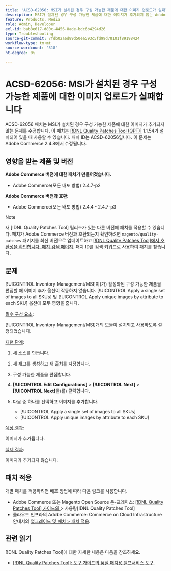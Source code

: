 ```yaml
---
title: 'ACSD-62056: MSI가 설치된 경우 구성 가능한 제품에 대한 이미지 업로드가 실패합니다'
description: MSI가 설치된 경우 구성 가능한 제품에 대한 이미지가 추가되지 않는 Adobe Commerce 문제를 해결하려면 ACSD-62056 패치를 적용합니다.
feature: Products, Media
role: Admin, Developer
exl-id: bab8e617-d80c-4456-8ade-bdc6b4294d26
type: Troubleshooting
source-git-commit: 7fdb02a6d89d50ea593c5fd99d78101f89198424
workflow-type: tm+mt
source-wordcount: '318'
ht-degree: 0%

---
```


# ACSD-62056: MSI가 설치된 경우 구성 가능한 제품에 대한 이미지 업로드가 실패합니다

ACSD-62056 패치는 MSI가 설치된 경우 구성 가능한 제품에 대한 이미지가 추가되지 않는 문제를 수정합니다. 이 패치는 [[!DNL Quality Patches Tool (QPT)]](/help/tools/quality-patches-tool/quality-patches-tool-to-self-serve-quality-patches.md) 1.1.54가 설치되어 있을 때 사용할 수 있습니다. 패치 ID는 ACSD-62056입니다. 이 문제는 Adobe Commerce 2.4.8에서 수정됩니다.

## 영향을 받는 제품 및 버전

**Adobe Commerce 버전에 대한 패치가 만들어졌습니다.**

* Adobe Commerce(모든 배포 방법) 2.4.7-p2

**Adobe Commerce 버전과 호환:**

* Adobe Commerce(모든 배포 방법) 2.4.4 - 2.4.7-p3

>[!NOTE]
>
>새 [!DNL Quality Patches Tool] 릴리스가 있는 다른 버전에 패치를 적용할 수 있습니다. 패치가 Adobe Commerce 버전과 호환되는지 확인하려면 `magento/quality-patches` 패키지를 최신 버전으로 업데이트하고 [[!DNL Quality Patches Tool]에서 호환성을 확인합니다. 패치 검색 페이지](https://experienceleague.adobe.com/tools/commerce-quality-patches/index.html?lang=ko). 패치 ID를 검색 키워드로 사용하여 패치를 찾습니다.

## 문제

[!UICONTROL Inventory Management/MSI]이(가) 활성화된 구성 가능한 제품을 편집할 때 이미지 추가 옵션이 작동하지 않습니다. [!UICONTROL Apply a single set of images to all SKUs] 및 [!UICONTROL Apply unique images by attribute to each SKU] 옵션에 모두 영향을 줍니다.

<u>필수 구성 요소</u>:

[!UICONTROL Inventory Management/MSI]개의 모듈이 설치되고 사용하도록 설정되었습니다.

<u>재현 단계</u>:

1. 새 소스를 만듭니다.
1. 새 재고를 생성하고 새 출처를 지정합니다.
1. 구성 가능한 제품을 편집합니다.
1. **[!UICONTROL Edit Configurations]** > **[!UICONTROL Next]** > **[!UICONTROL Next]**&#x200B;을(를) 클릭합니다.
1. 다음 중 하나를 선택하고 이미지를 추가합니다.

   * [!UICONTROL Apply a single set of images to all SKUs]
   * [!UICONTROL Apply unique images by attribute to each SKU]

<u>예상 결과</u>:

이미지가 추가됩니다.

<u>실제 결과</u>:

이미지가 추가되지 않습니다.

## 패치 적용

개별 패치를 적용하려면 배포 방법에 따라 다음 링크를 사용합니다.

* Adobe Commerce 또는 Magento Open Source 온-프레미스: [[!DNL Quality Patches Tool]  가이드의 ](/help/tools/quality-patches-tool/usage.md)> 사용량[!DNL Quality Patches Tool]
* 클라우드 인프라의 Adobe Commerce: Commerce on Cloud Infrastructure 안내서의 [업그레이드 및 패치 > 패치 적용](https://experienceleague.adobe.com/docs/commerce-cloud-service/user-guide/develop/upgrade/apply-patches.html?lang=ko).

## 관련 읽기

[!DNL Quality Patches Tool]에 대한 자세한 내용은 다음을 참조하세요.

* [[!DNL Quality Patches Tool]: 도구 가이드의 품질 패치용 셀프서비스 도구](/help/tools/quality-patches-tool/quality-patches-tool-to-self-serve-quality-patches.md).
